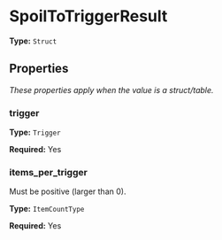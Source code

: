 # SpoilToTriggerResult

**Type:** `Struct`

## Properties

*These properties apply when the value is a struct/table.*

### trigger

**Type:** `Trigger`

**Required:** Yes

### items_per_trigger

Must be positive (larger than 0).

**Type:** `ItemCountType`

**Required:** Yes

